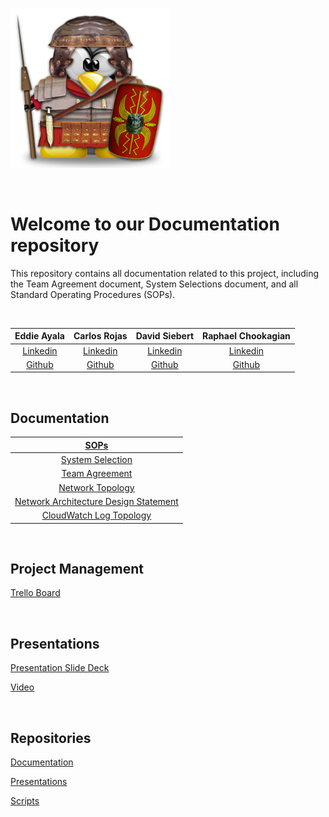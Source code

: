 ![Logo](./assets/SentryTux.png)

<br>

# Welcome to our Documentation repository

This repository contains all documentation related to this project,  including the Team Agreement document, System Selections document, and all Standard Operating Procedures (SOPs).

<br>

| Eddie Ayala | Carlos Rojas | David Siebert | Raphael Chookagian |
|:----------------------:|:-----------------------:|:----------------------:|:----------------------:|
| [Linkedin](https://www.linkedin.com/in/eddie-ayala3/) | [Linkedin](https://www.linkedin.com/in/carlos-rojass/) | [Linkedin](http://linkedin.com/in/davidpsiebert) | [Linkedin](https://www.linkedin.com/in/raphaelchookagian/) |
| [Github](https://github.com/EdMandoo1) | [Github](https://github.com/carlosjorr) | [Github](https://github.com/Siebert-David) | [Github](https://github.com/cesarderio) |

<br>

## Documentation

| [SOPs](./SOPs/) |
|:-----------------------:|
|  [System Selection](https://github.com/CloudSentrySystems/Documentation/blob/main/Team_Documents/System_Selection.md) |
| [Team Agreement](https://github.com/CloudSentrySystems/Documentation/blob/main/Team_Documents/Team_Agreement.md) |
| [Network Topology](https://github.com/CloudSentrySystems/Documentation/blob/main/Team_Documents/CloudSentry%20-%20Overview%20Topology_v2.pdf) |
| [Network Architecture Design Statement](https://github.com/CloudSentrySystems/Documentation/blob/main/Team_Documents/Network%20Statement.md) |
| [CloudWatch Log Topology](https://github.com/CloudSentrySystems/Documentation/blob/main/Team_Documents/CloudSentry%20-%20Topology%20-%20LogAggregation.pdf) |

<br>

## Project Management

[Trello Board]()

<br>

## Presentations

[Presentation Slide Deck]()

[Video]()

<br>

## Repositories

[Documentation](https://github.com/CloudSentrySystems/Documentation)

[Presentations](https://github.com/CloudSentrySystems/Presentations)

[Scripts](https://github.com/CloudSentrySystems/Scripts)
